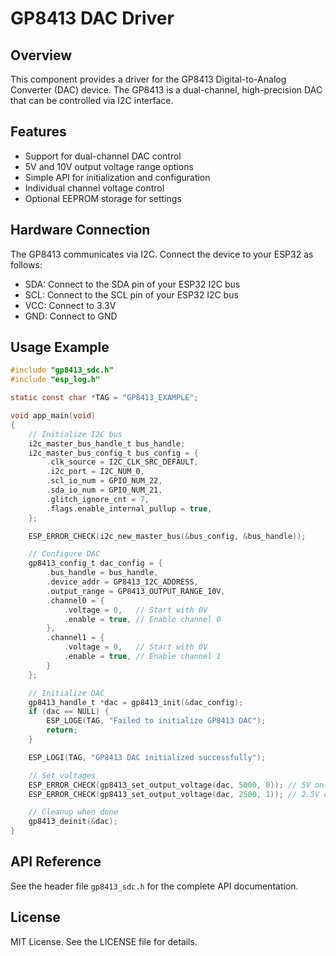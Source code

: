 # GP8413 DAC Driver

## Overview

This component provides a driver for the GP8413 Digital-to-Analog Converter (DAC) device. 
The GP8413 is a dual-channel, high-precision DAC that can be controlled via I2C interface.

## Features

- Support for dual-channel DAC control
- 5V and 10V output voltage range options
- Simple API for initialization and configuration
- Individual channel voltage control
- Optional EEPROM storage for settings

## Hardware Connection

The GP8413 communicates via I2C. Connect the device to your ESP32 as follows:

- SDA: Connect to the SDA pin of your ESP32 I2C bus
- SCL: Connect to the SCL pin of your ESP32 I2C bus
- VCC: Connect to 3.3V
- GND: Connect to GND

## Usage Example

```c
#include "gp8413_sdc.h"
#include "esp_log.h"

static const char *TAG = "GP8413_EXAMPLE";

void app_main(void)
{
    // Initialize I2C bus
    i2c_master_bus_handle_t bus_handle;
    i2c_master_bus_config_t bus_config = {
        .clk_source = I2C_CLK_SRC_DEFAULT,
        .i2c_port = I2C_NUM_0,
        .scl_io_num = GPIO_NUM_22,
        .sda_io_num = GPIO_NUM_21,
        .glitch_ignore_cnt = 7,
        .flags.enable_internal_pullup = true,
    };

    ESP_ERROR_CHECK(i2c_new_master_bus(&bus_config, &bus_handle));

    // Configure DAC
    gp8413_config_t dac_config = {
        .bus_handle = bus_handle,
        .device_addr = GP8413_I2C_ADDRESS,
        .output_range = GP8413_OUTPUT_RANGE_10V,
        .channel0 = {
            .voltage = 0,   // Start with 0V
            .enable = true, // Enable channel 0
        },
        .channel1 = {
            .voltage = 0,   // Start with 0V
            .enable = true, // Enable channel 1
        }
    };

    // Initialize DAC
    gp8413_handle_t *dac = gp8413_init(&dac_config);
    if (dac == NULL) {
        ESP_LOGE(TAG, "Failed to initialize GP8413 DAC");
        return;
    }

    ESP_LOGI(TAG, "GP8413 DAC initialized successfully");

    // Set voltages
    ESP_ERROR_CHECK(gp8413_set_output_voltage(dac, 5000, 0)); // 5V on channel 0
    ESP_ERROR_CHECK(gp8413_set_output_voltage(dac, 2500, 1)); // 2.5V on channel 1

    // Cleanup when done
    gp8413_deinit(&dac);
}
```

## API Reference

See the header file `gp8413_sdc.h` for the complete API documentation.

## License

MIT License. See the LICENSE file for details.
